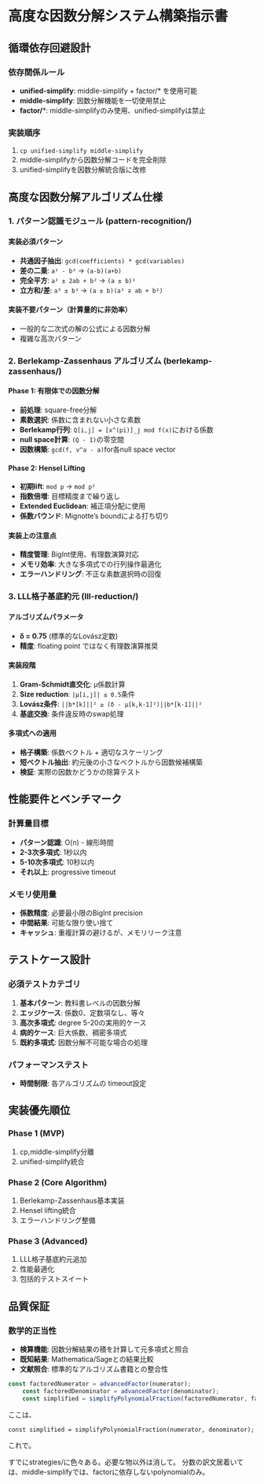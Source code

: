 # 高度な因数分解システム構築指示書

## 循環依存回避設計

### 依存関係ルール

- **unified-simplify**: middle-simplify + factor/* を使用可能
- **middle-simplify**: 因数分解機能を一切使用禁止
- **factor/***: middle-simplifyのみ使用、unified-simplifyは禁止

### 実装順序

1. `cp unified-simplify middle-simplify`
1. middle-simplifyから因数分解コードを完全削除
1. unified-simplifyを因数分解統合版に改修

## 高度な因数分解アルゴリズム仕様

### 1. パターン認識モジュール (pattern-recognition/)

#### 実装必須パターン

- **共通因子抽出**: `gcd(coefficients) * gcd(variables)`
- **差の二乗**: `a² - b²` → `(a-b)(a+b)`
- **完全平方**: `a² ± 2ab + b²` → `(a ± b)²`
- **立方和/差**: `a³ ± b³` → `(a ± b)(a² ∓ ab + b²)`

#### 実装不要パターン（計算量的に非効率）

- 一般的な二次式の解の公式による因数分解
- 複雑な高次パターン

### 2. Berlekamp-Zassenhaus アルゴリズム (berlekamp-zassenhaus/)

#### Phase 1: 有限体での因数分解

- **前処理**: square-free分解
- **素数選択**: 係数に含まれない小さな素数
- **Berlekamp行列**: `Q[i,j] = [x^(pi)]_j mod f(x)`における係数
- **null space計算**: `(Q - I)`の零空間
- **因数構築**: `gcd(f, v^a - a)`for各null space vector

#### Phase 2: Hensel Lifting

- **初期lift**: `mod p` → `mod p²`
- **指数倍増**: 目標精度まで繰り返し
- **Extended Euclidean**: 補正項分配に使用
- **係数バウンド**: Mignotte’s boundによる打ち切り

#### 実装上の注意点

- **精度管理**: BigInt使用、有理数演算対応
- **メモリ効率**: 大きな多項式での行列操作最適化
- **エラーハンドリング**: 不正な素数選択時の回復

### 3. LLL格子基底約元 (lll-reduction/)

#### アルゴリズムパラメータ

- **δ = 0.75** (標準的なLovász定数)
- **精度**: floating point ではなく有理数演算推奨

#### 実装段階

1. **Gram-Schmidt直交化**: μ係数計算
1. **Size reduction**: `|μ[i,j]| ≤ 0.5`条件
1. **Lovász条件**: `||b*[k]||² ≥ (δ - μ[k,k-1]²)||b*[k-1]||²`
1. **基底交換**: 条件違反時のswap処理

#### 多項式への適用

- **格子構築**: 係数ベクトル + 適切なスケーリング
- **短ベクトル抽出**: 約元後の小さなベクトルから因数候補構築
- **検証**: 実際の因数かどうかの除算テスト

## 性能要件とベンチマーク

### 計算量目標

- **パターン認識**: O(n) - 線形時間
- **2-3次多項式**: 1秒以内
- **5-10次多項式**: 10秒以内
- **それ以上**: progressive timeout

### メモリ使用量

- **係数精度**: 必要最小限のBigInt precision
- **中間結果**: 可能な限り使い捨て
- **キャッシュ**: 重複計算の避けるが、メモリリーク注意

## テストケース設計

### 必須テストカテゴリ

1. **基本パターン**: 教科書レベルの因数分解
1. **エッジケース**: 係数0、定数項なし、等々
1. **高次多項式**: degree 5-20の実用的ケース
1. **病的ケース**: 巨大係数、稠密多項式
1. **既約多項式**: 因数分解不可能な場合の処理

### パフォーマンステスト

- **時間制限**: 各アルゴリズムの timeout設定
## 実装優先順位

### Phase 1 (MVP)

1. cp,middle-simplify分離
1. unified-simplify統合

### Phase 2 (Core Algorithm)

1. Berlekamp-Zassenhaus基本実装
1. Hensel lifting統合
1. エラーハンドリング整備

### Phase 3 (Advanced)

1. LLL格子基底約元追加
1. 性能最適化
1. 包括的テストスイート

## 品質保証

### 数学的正当性

- **検算機能**: 因数分解結果の積を計算して元多項式と照合
- **既知結果**: Mathematica/Sageとの結果比較
- **文献照合**: 標準的なアルゴリズム書籍との整合性



```ts
const factoredNumerator = advancedFactor(numerator);
    const factoredDenominator = advancedFactor(denominator);
    const simplified = simplifyPolynomialFraction(factoredNumerator, factoredDenominator)
``` 
ここは、
```
const simplified = simplifyPolynomialFraction(numerator, denominator);
```
これで。

すでにstrategies/に色々ある。必要な物以外は消して。
分数の訳文居着いては、middle-simplifyでは、factorに依存しないpolynomialのみ。